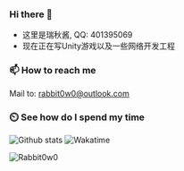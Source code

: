 ### Hi there 👋

- 这里是瑞秋酱, QQ: 401395069
- 现在正在写Unity游戏以及一些网络开发工程

### 📫 How to reach me
Mail to: rabbit0w0@outlook.com

### ⏲️ See how do I spend my time
![Github stats](https://github-readme-stats.vercel.app/api?username=Rabbit0w0&show_icons=true&include_all_commits=true&count_private=true)
![Wakatime](https://github-readme-stats.vercel.app/api/wakatime?username=rabbit0w0)

![Rabbit0w0](https://count.getloli.com/get/@Rabbit0w0)
